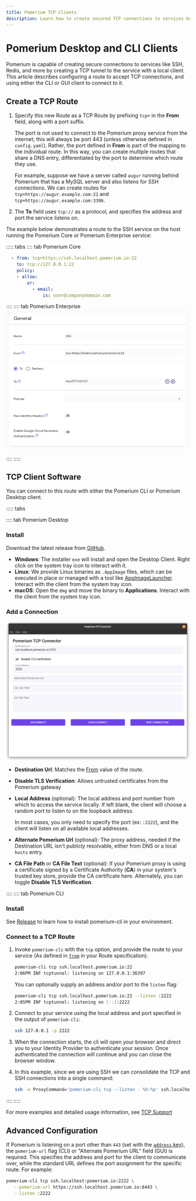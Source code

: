 ```yaml
---
title: Pomerium TCP Clients
description: Learn how to create secured TCP connections to services behind Pomerium.
---
```


# Pomerium Desktop and CLI Clients

Pomerium is capable of creating secure connections to services like SSH, Redis, and more by creating a TCP tunnel to the service with a local client. This article describes configuring a route to accept TCP connections, and using either the CLI or GUI client to connect to it.

## Create a TCP Route

1. Specify this new Route as a TCP Route by prefixing `tcp+` in the **From** field, along with a port suffix.

   The port is not used to connect to the Pomerium proxy service from the internet; this will always be port 443 (unless otherwise defined in `config.yaml`). Rather, the port defined in **From** is part of the mapping to the individual route. In this way, you can create multiple routes that share a DNS entry, differentiated by the port to determine which route they use.

   For example, suppose we have a server called `augur` running behind Pomerium that has a MySQL server and also listens for SSH connections. We can create routes for `tcp+https://augur.example.com:22` and `tcp+https://augur.example.com:3306`.

1. The **To** field uses `tcp://` as a protocol, and specifies the address and port the service listens on.

The example below demonstrates a route to the SSH service on the host running the Pomerium Core or Pomerium Enterprise service:

::::: tabs
:::: tab Pomerium Core

```yaml
  - from: tcp+https://ssh.localhost.pomerium.io:22
    to: tcp://127.0.0.1:22
    policy:
    - allow:
        or:
          - email:
              is: user@companydomain.com
```
::::
:::: tab Pomerium Enterprise
![Example TCP route for SSH](./img/tcp-ssh-route.png)

::::
:::::

## TCP Client Software

You can connect to this route with either the Pomerium CLI or Pomerium Desktop client.

::::: tabs

:::: tab Pomerium Desktop
### Install

Download the latest release from [GitHub](https://github.com/pomerium/desktop-client/releases).

- **Windows**: The installer `exe` will install and open the Desktop Client. Right click on the system tray icon to interact with it.
- **Linux**: We provide Linux binaries as `.AppImage` files, which can be executed in place or managed with a tool like [AppImageLauncher](https://github.com/TheAssassin/AppImageLauncher). Interact with the client from the system tray icon.
- **macOS**: Open the `dmg` and move the binary to **Applications**. Interact with the client from the system tray icon.

### Add a Connection

![A new connection to an SSH gateway](./img/desktop/new-ssh-connection.png)

- **Destination Url**: Matches the [From](/enterprise/reference/manage.md#from) value of the route. <!-- Protocols never, ports always -->

- **Disable TLS Verification**: Allows untrusted certificates from the Pomerium gateway

- **Local Address** (optional): The local address and port number from which to access the service locally. If left blank, the client will choose a random port to listen to on the loopback address. <!-- Only ever port? -->

   In most cases, you only need to specify the port (ex: `:2222`), and the client will listen on all available local addresses.

- **Alternate Pomerium Url** (optional): The proxy address, needed if the Destination URL isn't publicly resolvable, either from DNS or a local `hosts` entry.

- **CA File Path** or **CA File Text** (optional): If your Pomerium proxy is using a certificate signed by a Certificate Authority (**CA**) in your system's trusted key store, provide the CA certificate here. Alternately, you can toggle **Disable TLS Verification**.

::::
:::: tab Pomerium CLI

### Install

See [Release](/docs/releases.md#pomerium-cli) to learn how to install pomerium-cli in your environment.

### Connect to a TCP Route

1. Invoke `pomerium-cli` with the `tcp` option, and provide the route to your service (As defined in [`from`](/reference/readme.md#from) in your Route specification).

   ```bash
   pomerium-cli tcp ssh.localhost.pomerium.io:22
   2:06PM INF tcptunnel: listening on 127.0.0.1:36397
   ```


   You can optionally supply an address and/or port to the `listen` flag:

   ```bash
   pomerium-cli tcp ssh.localhost.pomerium.io:22 --listen :2222
   2:05PM INF tcptunnel: listening on [::]:2222
   ```

1. Connect to your service using the local address and port specified in the output of `pomerium-cli`:

   ```bash
   ssh 127.0.0.1 -p 2222
   ```

1. When the connection starts, the cli will open your browser and direct you to your Identity Provider to authenticate your session. Once authenticated the connection will continue and you can close the browser window.

1. In this example, since we are using SSH we can consolidate the TCP and SSH connections into a single command:

   ```bash
   ssh -o ProxyCommand='pomerium-cli tcp --listen - %h:%p' ssh.localhost.pomerium.io
   ```

::::
:::::

For more examples and detailed usage information, see [TCP Support](/docs/topics/tcp-support.md)

## Advanced Configuration

If Pomerium is listening on a port other than `443` (set with the [`address` key](/reference/readme.md#address)), the `pomerium-url` flag (CLI) or "Alternate Pomerium URL" field (GUI) is required. This specifies the address and port for the client to communicate over, while the standard URL defines the port assignment for the specific route. For example:

```bash
pomerium-cli tcp ssh.localhost:pomerium.io:2222 \
   --pomerium-url https://ssh.localhost.pomerium.io:8443 \
   --listen :2222
```